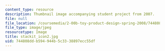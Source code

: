 ```yaml
---
content_type: resource
description: Thumbnail image accompanying student project from 2007.
file: null
file_location: /coursemedia/2-00b-toy-product-design-spring-2008/744808ddb594944b5c3338897ecc55df_stackit_icon2.jpg
file_type: image/jpeg
resourcetype: Image
title: stackit_icon2.jpg
uid: 744808dd-b594-944b-5c33-38897ecc55df
---
```

